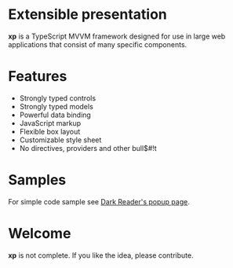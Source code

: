 # Extensible presentation
**xp** is a TypeScript MVVM framework designed for use in large web applications that consist of many specific components.

# Features
- Strongly typed controls
- Strongly typed models
- Powerful data binding
- JavaScript markup
- Flexible box layout
- Customizable style sheet
- No directives, providers and other bull$#!t

# Samples
For simple code sample see [Dark Reader's popup page](https://github.com/alexanderby/darkreader/tree/master/src/popup/ui).

# Welcome
**xp** is not complete. If you like the idea, please contribute.